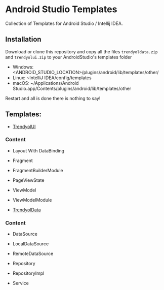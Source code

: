 # Android Studio Templates

Collection of Templates for Android Studio / Intellij IDEA.

## Installation

Download or clone this repository and copy all the files `trendyoldata.zip` and `trendyolui.zip` to your AndroidStudio's templates folder

- Windows:  <ANDROID_STUDIO_LOCATION>/plugins/android/lib/templates/other/
- Linux:    ~IntelliJ IDEA<version>/config/templates
- macOS:    ~/Applications/Android Studio.app/Contents/plugins/android/lib/templates/other


Restart and all is done there is nothing to say!

## Templates:

* [TrendyolUI](trendyolui.zip)
### Content 
- Layout With DataBinding

- Fragment

- FragmentBuilderModule

- PageViewState

- ViewModel

- ViewModelModule


* [TrendyolData](trendyoldata.zip)
### Content

- DataSource

- LocalDataSource

- RemoteDataSource

- Repository

- RepositoryImpl

- Service
